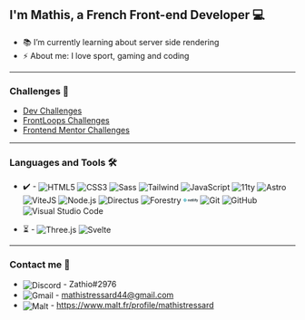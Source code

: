 ## I'm Mathis, a French Front-end Developer 💻

- 📚 I’m currently learning about server side rendering
- ⚡ About me: I love sport, gaming and coding

---

### Challenges 📝

- [Dev Challenges](https://github.com/zathio/dev-challenges)    
- [FrontLoops Challenges](https://github.com/zathio/frontloops-challenges)     
- [Frontend Mentor Challenges](https://github.com/zathio/frontendmentor-challenges)   

---

### Languages and Tools 🛠️

- ✔️ - <img align="center" alt="HTML5" title="HTML" width="26px" src="https://raw.githubusercontent.com/gilbarbara/logos/e0babf54f7ac9127942111bf177f549b709a60be/logos/html-5.svg" /> <img align="center" alt="CSS3" title="CSS" width="26px" src="https://raw.githubusercontent.com/gilbarbara/logos/e0babf54f7ac9127942111bf177f549b709a60be/logos/css-3.svg" /> <img align="center" alt="Sass" title="Sass" width="26px" src="https://raw.githubusercontent.com/gilbarbara/logos/e0babf54f7ac9127942111bf177f549b709a60be/logos/sass.svg" /> <img align="center" alt="Tailwind" title="Tailwind" width="26px" src="https://raw.githubusercontent.com/gilbarbara/logos/e0babf54f7ac9127942111bf177f549b709a60be/logos/tailwindcss-icon.svg" /> <img align="center" alt="JavaScript" title="Javascript" width="26px" src="https://raw.githubusercontent.com/gilbarbara/logos/e0babf54f7ac9127942111bf177f549b709a60be/logos/javascript.svg" /> <img align="center" alt="11ty" title="Eleventy" width="26px" src="https://camo.githubusercontent.com/5189518a02b621b89a69c57b34db98b0ce18686e842ab79d49ef14a9e0d33d8b/68747470733a2f2f7777772e313174792e6465762f696d672f6c6f676f2d6769746875622e706e67" /> <img align="center" alt="Astro" title="Astro" width="26px" src="https://i.imgur.com/bKoikED.jpeg" /> <img align="center" alt="ViteJS" title="ViteJS" width="26px" src="https://raw.githubusercontent.com/gilbarbara/logos/f4c8e8b933aa80ce83b6d6d387e016bf4cb4e376/logos/vitejs.svg" /> <img align="center" alt="Node.js" title="Node.js" width="26px" src="https://cdn.svgporn.com/logos/nodejs-icon.svg" /> <img align="center" alt="Directus" title="Directus" width="26px" src="https://i.imgur.com/LflA7gh.png" /> <img align="center" alt="Forestry" title="Forestry" width="26px" src="https://i.imgur.com/46SIGQa.jpg" /> <img align="center" alt="NetlifyCMS" title="NetlifyCMS" width="26px" src="https://raw.githubusercontent.com/gilbarbara/logos/e0babf54f7ac9127942111bf177f549b709a60be/logos/netlify.svg" /> <img align="center" alt="Git" title="Git" width="26px" src="https://raw.githubusercontent.com/gilbarbara/logos/e0babf54f7ac9127942111bf177f549b709a60be/logos/git-icon.svg" /> <img align="center" alt="GitHub" title="Github" width="26px" src="https://raw.githubusercontent.com/gilbarbara/logos/e0babf54f7ac9127942111bf177f549b709a60be/logos/github-icon.svg" /> <img align="center" alt="Visual Studio Code" title="VS Code" width="26px" src="https://raw.githubusercontent.com/gilbarbara/logos/e0babf54f7ac9127942111bf177f549b709a60be/logos/visual-studio-code.svg" />

- ⏳ - <img align="center" alt="Three.js" title="Three.js" width="26px" src="https://i.imgur.com/NRSJTUL.png" /> <img align="center" alt="Svelte" title="Svelte" width="26px" src="https://raw.githubusercontent.com/gilbarbara/logos/e0babf54f7ac9127942111bf177f549b709a60be/logos/svelte-icon.svg" />

---

### Contact me 💬

- <img align="center" alt="Discord" title="Discord" width="26px" src="https://raw.githubusercontent.com/gilbarbara/logos/e0babf54f7ac9127942111bf177f549b709a60be/logos/discord.svg" /> - Zathio#2976   
- <img align="center" alt="Gmail" title="Email" width="26px" src="https://raw.githubusercontent.com/gilbarbara/logos/e0babf54f7ac9127942111bf177f549b709a60be/logos/google-gmail.svg" /> - mathistressard44@gmail.com
- <img align="center" alt="Malt" title="Malt" width="26px" src="https://i.imgur.com/1iRyCJx.png" /> - https://www.malt.fr/profile/mathistressard
